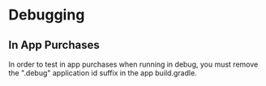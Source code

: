 # Debugging
## In App Purchases
In order to test in app purchases when running in debug, you must remove the ".debug" application id
suffix in the app build.gradle.
